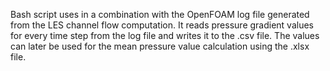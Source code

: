 Bash script uses in a combination with the OpenFOAM log file generated from the LES channel flow computation. 
It reads pressure gradient values for every time step from the log file and writes it to the .csv file.
The values can later be used for the mean pressure value calculation using the .xlsx file.
